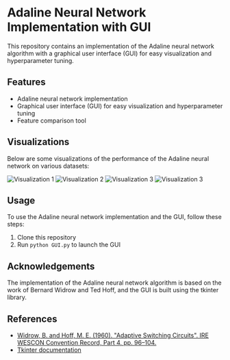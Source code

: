 # Adaline Neural Network Implementation with GUI

This repository contains an implementation of the Adaline neural network algorithm with a graphical user interface (GUI) for easy visualization and hyperparameter tuning. 

## Features

- Adaline neural network implementation
- Graphical user interface (GUI) for easy visualization and hyperparameter tuning
- Feature comparison tool

## Visualizations

Below are some visualizations of the performance of the Adaline neural network on various datasets:

![Visualization 1](.SC_H8/pics/312799566_1131429047742469_1702210496415453161_n.png)
![Visualization 2](.SC_H8/pics/309384560_535820917897616_5197100369219072598_n.png)
![Visualization 3](.SC_H8/pics/313493399_1390591171464757_5782310689271119850_n.png)
![Visualization 3](.SC_H8/pics/313493399_1390591171464757_5782310689271119850_n.png)

## Usage

To use the Adaline neural network implementation and the GUI, follow these steps:

1. Clone this repository
2. Run `python GUI.py` to launch the GUI

## Acknowledgements

The implementation of the Adaline neural network algorithm is based on the work of Bernard Widrow and Ted Hoff, and the GUI is built using the tkinter library.

## References

- [Widrow, B. and Hoff, M. E. (1960). "Adaptive Switching Circuits". IRE WESCON Convention Record, Part 4, pp. 96–104.](https://ieeexplore.ieee.org/abstract/document/1442003)
- [Tkinter documentation](https://docs.python.org/3/library/tkinter.html)
